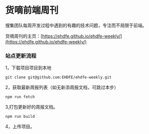 # 货嘀前端周刊

搜集团队每周开发过程中遇到的有趣的技术问题，专注而不局限于前端。
   
货嘀周刊的主页：[https://ehdfe.github.io/ehdfe-weekly/](https://ehdfe.github.io/ehdfe-weekly/)

### 站点更新流程

1，下载项目项目到本地
```
git clone git@github.com:EHDFE/ehdfe-weekly.git
```

2，获取最新周报列表（如无新添周报文档，可跳过本步）
```
npm run fetch
```

3,打包更新好的周报文档。
```
npm run build
```

4，上传项目。
